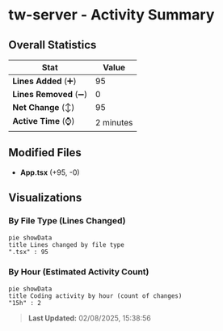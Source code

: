 # tw-server - Activity Summary 

## Overall Statistics

| Stat                   | Value                                                             |
| ---------------------- | ----------------------------------------------------------------- |
| **Lines Added** (➕)   | 95                                          |
| **Lines Removed** (➖) | 0                                        |
| **Net Change** (↕)    | 95                |
| **Active Time** (⌚)   | 2 minutes |


## Modified Files
- **App.tsx** (+95, -0)

## Visualizations

### By File Type (Lines Changed)

```mermaid
pie showData
title Lines changed by file type
".tsx" : 95
```

### By Hour (Estimated Activity Count)

```mermaid
pie showData
title Coding activity by hour (count of changes)
"15h" : 2
```


> **Last Updated:** 02/08/2025, 15:38:56